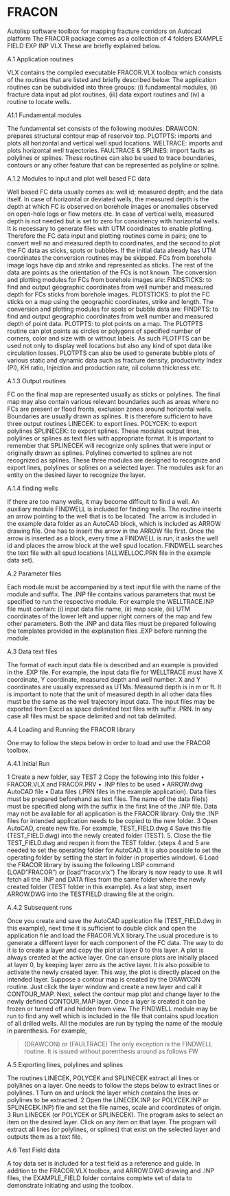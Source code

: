 # FRACON
Autolisp software toolbox for mapping fracture corridors on Autocad platform
The FRACOR package comes as a collection of 4 folders
EXAMPLE FIELD
EXP
INP
VLX
These are briefly explained below.

A.1 Application routines

VLX contains the compiled executable FRACOR.VLX toolbox which consists of the routines that are listed and briefly described below. The application routines can be subdivided into three groups: (i) fundamental modules, (ii) fracture data input ad plot routines, (iii) data export routines and (iv) a routine to locate wells.

A1.1 Fundamental modules

The fundamental set consists of the following modules:
DRAWCON: prepares structural contour map of reservoir top.
PLOTPTS: imports and plots all horizontal and vertical well spud locations.
WELTRACE: imports and plots horizontal well trajectories.
FAULTRACE & SPLINES: import faults as polylines or splines. These routines can also be used to trace boundaries, contours or any other feature that can be represented as polyline or spline.

A.1.2 Modules to input and plot well based FC data

Well based FC data usually comes as: well id; measured depth; and the data itself. In case of horizontal or deviated wells, the measured depth is the depth at which FC is observed on borehole images or anomalies observed on open-hole logs or flow meters etc. In case of vertical wells, measured depth is not needed but is set to zero for consistency with horizontal wells.
It is necessary to generate files with UTM coordinates to enable plotting. Therefore the FC data input and plotting routines come in pairs; one to convert well no and measured depth to coordinates, and the second to plot the FC data as sticks, spots or bubbles. If the initial data already has UTM coordinates the conversion routines may be skipped. 
FCs from borehole image logs have dip and strike and represented as sticks. The rest of the data are points as the orientation of the FCs is not known. The conversion and plotting modules for FCs from borehole images are: 
FINDSTICKS: to find and output geographic coordinates from well number and measured depth for FCs sticks from borehole images.
PLOTSTICKS: to plot the FC sticks on a map using the geographic coordinates, strike and length.
The conversion and plotting modules for spots or bubble data are:
FINDPTS: to find and output geographic coordinates from well number and measured depth of point data.
PLOTPTS: to plot points on a map.  The PLOTPTS routine can plot points as circles or polygons of specified number of corners, color and size with or without labels. As such PLOTPTS can be used not only to display well locations but also any kind of spot data like circulation losses. PLOTPTS can also be used to generate bubble plots of various static and dynamic data such as fracture density, productivity Index (PI), KH ratio, Injection and production rate, oil column thickness etc.

A.1.3 Output routines

FC on the final map are represented usually as sticks or polylines. The final map may also contain various relevant boundaries such as areas where no FCs are present or flood fronts, exclusion zones around horizontal wells. Boundaries are usually drawn as splines. It is therefore sufficient to have three output routines 
LINECEK: to export lines.
POLYCEK: to export polylines
SPLINECEK: to export splines.
These modules output lines, polylines or splines as text files with appropriate format. It is important to remember that SPLINECEK will recognize only splines that were input or originally drawn as splines. Polylines converted to splines are not recognized as splines. These three modules are designed to recognize and export lines, polylines or splines on a selected layer. The modules ask for an entity on the desired layer to recognize the layer.

A.1.4 finding wells

If there are too many wells, it may become difficult to find a well. An auxiliary module FINDWELL is included for finding wells. The routine inserts an arrow pointing to the well that is to be located. The arrow is included in the example data folder as an AutoCAD block, which is included as ARROW drawing file. One has to insert the arrow in the ARROW file first. Once the arrow is inserted as a block, every time a FINDWELL is run, it asks the well id and places the arrow block at the well spud location. FINDWELL searches the text file with all spud locations (ALLWELLOC.PRN file in the example data set).

A.2 Parameter files

Each module must be accompanied by a text input file with the name of the module and suffix. The .INP file contains various parameters that must be specified to run the respective module. For example the WELLTRACE.INP file must contain: (i) input data file name, (ii) map scale, (iii) UTM coordinates of the lower left and upper right corners of the map and few other parameters.  Both the .INP and data files must be prepared following the templates provided in the explanation files .EXP before running the module. 

A.3 Data text files

The format of each input data file is described and an example is provided in the .EXP file. For example, the input data file for WELLTRACE must have X coordinate, Y coordinate, measured depth and well number. X and Y coordinates are usually expressed as UTMs. Measured depth is in m or ft. It is important to note that the unit of measured depth in all other data files must be the same as the well trajectory input data. The input files may be exported from Excel as space delimited text files with suffix .PRN. In any case all files must be space delimited and not tab delimited.

A.4 Loading and Running the FRACOR library

One may to follow the steps below in order to load and use the FRACOR toolbox.

A.4.1 Initial Run

1 Create a new folder, say TEST
2 Copy the following into this folder
•	FRACOR.VLX and FRACOR.PRV
•	.INP files to be used
•	ARROW.dwg AutoCAD file
•	Data files (.PRN files in the example application). 
Data files must be prepared beforehand as text files. The name of the data file(s) must be specified along with the suffix in the first line of the .INP file.  Data may not be available for all application is the FRACOR library. Only the .INP files for intended application needs to be copied to the new folder.
3 Open AutoCAD, create new file. For example, TEST_FIELD.dwg
4 Save this file (TEST_FIELD.dwg) into the newly created folder (TEST).
5. Close the file TEST_FIELD.dwg  and reopen it from the TEST folder.
(steps 4 and 5 are needed to set the operating folder for AutoCAD. It is also possible to set the operating folder by setting the start in folder in properties window).
6 Load the FRACOR library by issuing the following LISP command
(LOAD”FRACOR”) or (load”fracor.vlx”)
The library is now ready to use. It will fetch all the .INP and DATA files from the same folder where the newly created folder (TEST folder in this example). As a last step, insert ARROW.DWG into the TESTFIELD drawing file at the origin. 

A.4.2 Subsequent runs

Once you create and save the AutoCAD application file (TEST_FIELD.dwg in this example), next time it is sufficient to double click and open the application file and load the FRACOR.VLX library.The usual procedure is to generate a different layer for each component of the FC data. The way to do it is to create a layer and copy the plot at layer 0 to this layer. A plot is always created at the active layer. One can ensure plots are initially placed at layer 0, by keeping layer zero as the active layer. It is also possible to activate the newly created layer. This way, the plot is directly placed on the intended layer.
Suppose a contour map is created by the DRAWCON routine. Just click the layer window and create a new layer and call it CONTOUR_MAP. Next, select the contour map plot and change layer to the newly defined CONTOUR_MAP layer.  Once a layer is created it can be frozen or turned off and hidden from view.
The FINDWELL module may be run to find any well which is included in the file that contains spud location of all drilled wells.
All the modules are run by typing the name of the module in parenthesis. For example, 
>(DRAWCON)
or
>(FAULTRACE)
The only exception is the FINDWELL routine. It is issued without parenthesis around as follows
>FW

A.5 Exporting lines, polylines and splines

The routines LINECEK, POLYCEK and SPLINECEK extract all lines or polylines on a layer. One needs to follow the steps below to extract lines or polylines.
1 Turn on and unlock the layer which contains the lines or polylines to be extracted. 
2 Open the LINECEK.INP (or POLYCEK.INP or SPLINECEK.INP) file and set the file names, scale and coordinates of origin.
3 Run LINECEK (or POLYCEK or SPLINECEK). The program asks to select an item on the desired layer. Click on any item on that layer. The program will extract all lines (or polylines, or splines) that exist on the selected layer and outputs them as a text file. 



A.6 Test Field data

A toy data set is included for a test field as a reference and guide. In addition to the FRACOR.VLX toolbox, and ARROW.DWG drawing and .INP files, the EXAMPLE_FIELD folder contains complete set of data to demonstrate initiating and using the toolbox. 
